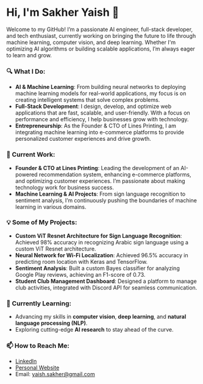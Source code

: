 # Hi, I'm Sakher Yaish 👋

Welcome to my GitHub! I’m a passionate AI engineer, full-stack developer, and tech enthusiast, currently working on bringing the future to life through machine learning, computer vision, and deep learning. Whether I'm optimizing AI algorithms or building scalable applications, I’m always eager to learn and grow.

### 🔍 What I Do:
- **AI & Machine Learning**: From building neural networks to deploying machine learning models for real-world applications, my focus is on creating intelligent systems that solve complex problems.
- **Full-Stack Development**: I design, develop, and optimize web applications that are fast, scalable, and user-friendly. With a focus on performance and efficiency, I help businesses grow with technology.
- **Entrepreneurship**: As the Founder & CTO of Lines Printing, I am integrating machine learning into e-commerce platforms to provide personalized customer experiences and drive growth.

### 🚀 Current Work:
- **Founder & CTO at Lines Printing**: Leading the development of an AI-powered recommendation system, enhancing e-commerce platforms, and optimizing customer experiences. I’m passionate about making technology work for business success.
- **Machine Learning & AI Projects**: From sign language recognition to sentiment analysis, I’m continuously pushing the boundaries of machine learning in various domains.

### 💡 Some of My Projects:
- **Custom ViT Resnet Architecture for Sign Language Recognition**: Achieved 98% accuracy in recognizing Arabic sign language using a custom ViT Resnet architecture.
- **Neural Network for Wi-Fi Localization**: Achieved 96.5% accuracy in predicting room location with Keras and TensorFlow.
- **Sentiment Analysis**: Built a custom Bayes classifier for analyzing Google Play reviews, achieving an F1-score of 0.73.
- **Student Club Management Dashboard**: Designed a platform to manage club activities, integrated with Discord API for seamless communication.

### 🌱 Currently Learning:
- Advancing my skills in **computer vision**, **deep learning**, and **natural language processing (NLP)**.
- Exploring cutting-edge **AI research** to stay ahead of the curve.

### 📫 How to Reach Me:
- [LinkedIn](https://linkedin.com/in/sakher-yaish)
- [Personal Website](https://sakheryaish.com)
- Email: [yaish.sakher@gmail.com](mailto:yaish.sakher@gmail.com)
